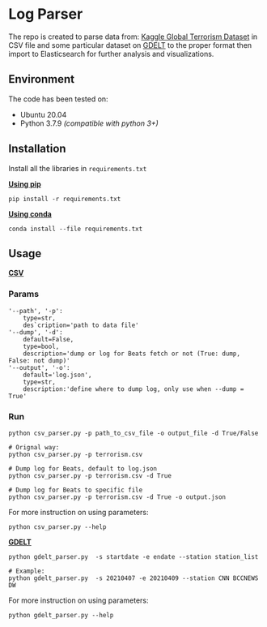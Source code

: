 # Log Parser 

The repo is created to parse data from: [Kaggle  Global Terrorism Dataset](https://www.kaggle.com/START-UMD/gtd) in CSV file and some particular dataset on [GDELT](https://www.gdeltproject.org/data.html) to the proper format then import to Elasticsearch for further analysis and visualizations.

## Environment
The code has been tested on:
- Ubuntu 20.04
- Python 3.7.9 _(compatible with python 3+)_

## Installation
Install all the libraries in ```requirements.txt```

<ins>**Using pip**<ins>
```
pip install -r requirements.txt
```

<ins>**Using conda**<ins>

```
conda install --file requirements.txt
```

## Usage

<ins>**CSV**<ins>

### Params 
```
'--path', '-p':
    type=str,
    des`cription='path to data file'
'--dump', '-d':
    default=False,
    type=bool, 
    description='dump or log for Beats fetch or not (True: dump, False: not dump)'
'--output', '-o':
    default='log.json',
    type=str,
    description:'define where to dump log, only use when --dump = True'
```

### Run

```
python csv_parser.py -p path_to_csv_file -o output_file -d True/False

# Orignal way:
python csv_parser.py -p terrorism.csv

# Dump log for Beats, default to log.json
python csv_parser.py -p terrorism.csv -d True 

# Dump log for Beats to specific file
python csv_parser.py -p terrorism.csv -d True -o output.json 
```

For more instruction on using parameters:

```
python csv_parser.py --help
```

<ins>**GDELT**<ins>

```
python gdelt_parser.py  -s startdate -e endate --station station_list

# Example:
python gdelt_parser.py  -s 20210407 -e 20210409 --station CNN BCCNEWS DW
```

For more instruction on using parameters:

```
python gdelt_parser.py --help
```
